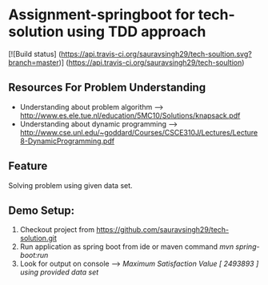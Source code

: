 #  Assignment-springboot for tech-solution using TDD approach
[![Build status] (https://api.travis-ci.org/sauravsingh29/tech-soultion.svg?branch=master)]
(https://api.travis-ci.org/sauravsingh29/tech-soultion)
## Resources For Problem Understanding 
- Understanding about problem algorithm   --> http://www.es.ele.tue.nl/education/5MC10/Solutions/knapsack.pdf
- Understanding about dynamic programming --> http://www.cse.unl.edu/~goddard/Courses/CSCE310J/Lectures/Lecture8-DynamicProgramming.pdf


## Feature
Solving problem using given data set.

Demo Setup:
------------------------------
1. Checkout project from https://github.com/sauravsingh29/tech-solution.git
2. Run application as spring boot from ide or maven command *mvn spring-boot:run*
3. Look for output on console --> *Maximum Satisfaction Value [ 2493893 ] using provided data set*